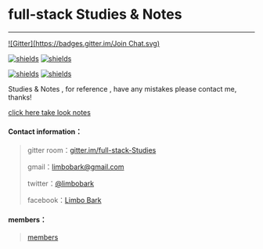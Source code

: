 # full-stack Studies & Notes

---

[![Gitter](https://badges.gitter.im/Join Chat.svg)](https://gitter.im/full-stack-Studies) 


[![shields](https://img.shields.io/badge/README-CN-green.svg)](https://github.com/limbobark/notes/blob/master/cn/README.md)   [![shields](https://img.shields.io/badge/README-EN-green.svg)](https://github.com/limbobark/notes/blob/master/en/README.md)


[![shields](https://img.shields.io/badge/download-EN--PDF-brightgreen.svg)](https://www.gitbook.com/download/pdf/book/limbobark/note?lang=en)   [![shields](https://img.shields.io/badge/download-CN--PDF-brightgreen.svg)](https://www.gitbook.com/download/pdf/book/limbobark/note?lang=cn)



Studies & Notes , for reference , have any mistakes please contact me, thanks!

[click here take look notes](https://www.gitbook.com/read/book/limbobark/note)

#### Contact information：

> gitter room：[gitter.im/full-stack-Studies](https://gitter.im/full-stack-Studies)
>
> gmail：[limbobark@gmail.com](https://limbobark@gmail.com)
>
> twitter：[@limbobark](https://twitter.com/limbobark)
>
> facebook：[Limbo Bark](https://www.facebook.com/profile.php?id=100013482731137)

#### members：

> [members](https://github.com/orgs/fullStackStudies/people)
>

